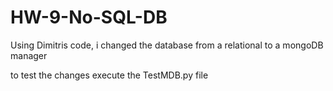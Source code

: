 # HW-9-No-SQL-DB

Using Dimitris code, i changed the database from a relational to a mongoDB manager

to test the changes execute the TestMDB.py file
